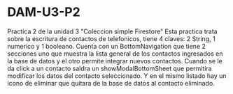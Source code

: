 # DAM-U3-P2
Practica 2 de la unidad 3 "Coleccion simple Firestore"
Esta practica trata sobre la escritura de contactos de telefonicos, tiene 4 claves: 2 String, 1 numerico y 1 booleano. 
Cuenta con un BottomNavigation que tiene 2 secciones uno que muestra la lista general de los contactos ingresados en la base de datos y el otro permite integrar nuevos contactos.
Cuando se le da click a un contacto saldra un showModalBottomSheet que permitira modificar los datos del contacto seleccionado.
Y en el mismo listado hay un icono de eliminar que quitara de la base de datos al contacto eliminado.
